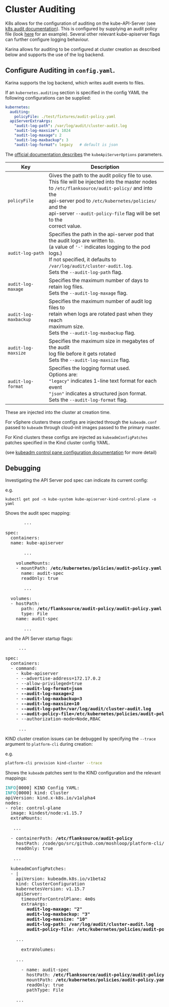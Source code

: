 # Cluster Auditing

K8s allows for the configuration of auditing on the kube-API-Server (see [k8s audit documentation](https://kubernetes.io/docs/tasks/debug-application-cluster/audit/)). 
This is configured by supplying an audit policy file (look [here](https://raw.githubusercontent.com/kubernetes/website/master/content/en/examples/audit/audit-policy.yaml) for an example).
Several other relevant kube-apiserver flags can further configure logging behaviour.

Karina allows for auditing to be configured at cluster creation as described below and supports the use of the log backend.

## Configure Auditing in `config.yaml`.

Karina supports the log backend, which writes audit events to files.

If an `kubernetes.auditing` section is specified in the config YAML the following configurations can be supplied:

```yaml
kubernetes:
  auditing:
    policyFile: ./test/fixtures/audit-policy.yaml
  apiServerExtraArgs:
    "audit-log-path": /var/log/audit/cluster-audit.log
    "audit-log-maxsize": 1024
    "audit-log-maxage": 2
    "audit-log-maxbackup": 3
    "audit-log-format": legacy   # default is json
```
The [official documentation describes](https://kubernetes.io/docs/tasks/debug-application-cluster/audit/#log-backend) the `kubeApiServerOptions` parameters.

|Key                   | Description                                              |
|----------------------|----------------------------------------------------------|
| `policyFile`         | Gives the path to the audit policy file to use.<br/>This file will be injected into the master nodes<br/>to `/etc/flanksource/audit-policy/` and into the<br/>api-server pod to `/etc/kubernetes/policies/` and the<br/>api-server `--audit-policy-file` flag will be set to the <br/>correct value.                                           |
| `audit-log-path`     | Specifies the path in the api-server pod that the audit logs are written to. <br>(a value of `'-'` indicates logging to the pod logs.) <br/> If not specified, it defaults to `/var/log/audit/cluster-audit.log`.<br/>Sets the `--audit-log-path` flag.    |
| `audit-log-maxage`   | Specifies the maximum number of days to retain log files.<br/> Sets the `--audit-log-maxage` flag.                      |
| `audit-log-maxbackup`| Specifies the maximum number of audit log files to <br/>retain when logs are rotated past when they reach <br/>maximum size.<br/> Sets the `--audit-log-maxbackup` flag.                   |
| `audit-log-maxsize`  | Specifies the maximum size in megabytes of the audit <br/>log file before it gets rotated <br/>Sets the `--audit-log-maxsize` flag.                   |
| `audit-log-format`   | Specifies the logging format used.<br/>Options are:<br/>`"legacy"` indicates 1-line text format for each event <br/> `"json"` indicates a structured json format. <br/>Sets the `--audit-log-format` flag.                   |

These are injected into the cluster at creation time.

For vSphere clusters these configs are injected through the `kubeadm.conf` passed to `kubeadm` 
through cloud-init images passed to the primary master.

For Kind clusters these configs are injected as `kubeadmConfigPatches` patches specified in the Kind cluster config YAML.

(see [kubeadm control pane configuration documentation](https://kubernetes.io/docs/setup/production-environment/tools/kubeadm/control-plane-flags/#apiserver-flags) for more detail)

## Debugging

Investigating the API Server pod spec can indicate its current config:

e.g.

```
kubectl get pod -n kube-system kube-apiserver-kind-control-plane -o yaml
```

Shows the audit spec mapping:

<pre>
       ...

spec:
  containers:
  name: kube-apiserver
  
       ...
       
    volumeMounts:
    - mountPath: <b>/etc/kubernetes/policies/audit-policy.yaml</b>
      name: audit-spec
      readOnly: true
      
       ...

  volumes:
  - hostPath:
      path: <b>/etc/flanksource/audit-policy/audit-policy.yaml</b>
      type: File
    name: audit-spec
    
       ...
</pre>

and the API Server startup flags:

<pre>
     ...
     
spec:
  containers:
  - command:
    - kube-apiserver
    - --advertise-address=172.17.0.2
    - --allow-privileged=true
    - <b>--audit-log-format=json</b>
    - <b>--audit-log-maxage=2</b>
    - <b>--audit-log-maxbackup=3</b>
    - <b>--audit-log-maxsize=10</b>
    - <b>--audit-log-path=/var/log/audit/cluster-audit.log</b>
    - <b>--audit-policy-file=/etc/kubernetes/policies/audit-policy.yaml</b>
    - --authorization-mode=Node,RBAC
    
     ...
</pre>

KIND cluster creation issues can be debugged by specifying the `--trace` argument to `platform-cli` during creation:

e.g.
```bash
platform-cli provision kind-cluster --trace
```
Shows the `kubeadm` patches sent to the KIND configuration and the relevant mappings:

<pre>
<font color="#06989A">INFO</font>[0000] KIND Config YAML:                            
<font color="#06989A">INFO</font>[0000] kind: Cluster
apiVersion: kind.x-k8s.io/v1alpha4
nodes:
- role: control-plane
  image: kindest/node:v1.15.7
  extraMounts:
  
   ...
   
  - containerPath: <b>/etc/flanksource/audit-policy</b>
    hostPath: /code/go/src/github.com/moshloop/platform-cli/test/fixtures
    readOnly: true
 
   ...
 
  kubeadmConfigPatches:
  - |
    apiVersion: kubeadm.k8s.io/v1beta2
    kind: ClusterConfiguration
    kubernetesVersion: v1.15.7
    apiServer:
      timeoutForControlPlane: 4m0s
      extraArgs:
        <b>audit-log-maxage: &quot;2&quot;
        audit-log-maxbackup: &quot;3&quot;
        audit-log-maxsize: &quot;10&quot;
        audit-log-path: /var/log/audit/cluster-audit.log
        audit-policy-file: /etc/kubernetes/policies/audit-policy.yaml</b>
 
    ...
    
      extraVolumes:

    ...

      - name: audit-spec
        hostPath: <b>/etc/flanksource/audit-policy/audit-policy.yaml</b>
        mountPath: <b>/etc/kubernetes/policies/audit-policy.yaml</b>
        readOnly: true
        pathType: File
 
    ...
</pre>
